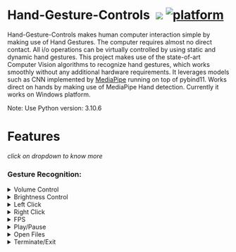 # Hand-Gesture-Controls &nbsp;[![](https://img.shields.io/badge/python-3.10.6-blue.svg)](https://www.python.org/downloads/) [![platform](https://img.shields.io/badge/platform-windows-green.svg)](https://github.com/xenon-19/Gesture_Controller) 

Hand-Gesture-Controls makes human computer interaction simple by making use of Hand Gestures. The computer requires almost no direct contact. All i/o operations can be virtually controlled by using static and dynamic hand gestures. This project makes use of the state-of-art Computer Vision algorithms to recognize hand gestures, which works smoothly without any additional hardware requirements. It leverages models such as CNN implemented by [MediaPipe](https://github.com/google/mediapipe) running on top of pybind11. Works direct on hands by making use of MediaPipe Hand detection. Currently it works on Windows platform.

Note: Use Python version: 3.10.6

# Features
 _click on dropdown to know more_ <br>

### Gesture Recognition:

<details>
<summary>Volume Control</summary>
<img src="#" width="711" height="400"><br>
 <figcaption>Dynamic Gestures for Volume control. The rate of increase/decrease of volume is proportional to the distance moved by pinch gesture from start point. </figcaption>
</details>

<details>
<summary>Brightness Control</summary>
<img src="#" alt="Brightness Control" width="711" height="400"><br>
 <figcaption>Dynamic Gestures for Brightness control. The rate of increase/decrease of brightness is proportional to the distance moved by pinch gesture from start point. </figcaption>
</details>

<details>
<summary>Left Click</summary>
<img src="#" height="400"><br>
 <figcaption>Gesture for single left click</figcaption>
</details>

<details>
<summary>Right Click</summary>
<img src="#" width="711" height="400"><br>
 <figcaption>Gesture for single right click</figcaption>
</details>

<details>
<summary>FPS</summary>
<img src="#" width="711" height="400"><br>
 <figcaption>Gesture for single right click</figcaption>
</details>

<details>
<summary>Play/Pause</summary>
<img src="#" width="711" height="400"><br>
 <figcaption>Gesture for single right click</figcaption>
</details>

<details>
<summary>Open Files</summary>
<img src="#" width="711" height="400"><br>
 <figcaption>Gesture for single right click</figcaption>
</details>

<details>
<summary>Terminate/Exit</summary>
<img src="#" width="711" height="400"><br>
 <figcaption>Gesture for single right click</figcaption>
</details>
